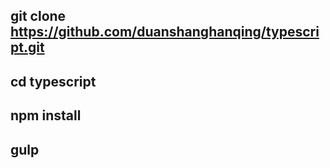 ## git clone https://github.com/duanshanghanqing/typescript.git

## cd typescript

## npm install

## gulp